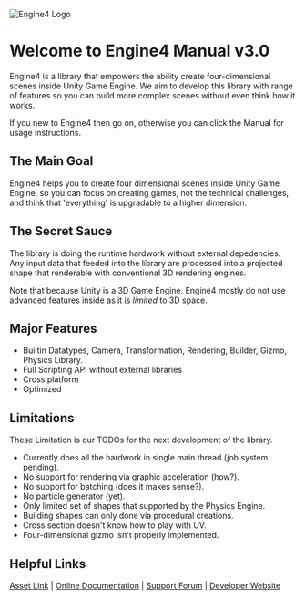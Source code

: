 ![Engine4 Logo](images/Engine4-Black.png)

# Welcome to Engine4 Manual v3.0

Engine4 is a library that empowers the ability create four-dimensional scenes inside Unity Game Engine. We aim to develop this library with range of features so you can build more complex scenes without even think how it works.

If you new to Engine4 then go on, otherwise you can click the Manual for usage instructions.

## The Main Goal

Engine4 helps you to create four dimensional scenes inside Unity Game Engine, so you can focus on creating games, not the technical challenges, and think that 'everything' is upgradable to a higher dimension.

## The Secret Sauce

The library is doing the runtime hardwork without external depedencies. Any input data that feeded into the library are processed into a projected shape that renderable with conventional 3D rendering engines.

Note that because Unity is a 3D Game Engine. Engine4 mostly do not use advanced features inside as it is *limited* to 3D space. 

## Major Features

+ Builtin Datatypes, Camera, Transformation, Rendering, Builder, Gizmo, Physics Library.
+ Full Scripting API without external libraries
+ Cross platform
+ Optimized

## Limitations

These Limitation is our TODOs for the next development of the library.

+ Currently does all the hardwork in single main thread (job system pending).
+ No support for rendering via graphic acceleration (how?).
+ No support for batching (does it makes sense?).
+ No particle generator (yet).
+ Only limited set of shapes that supported by the Physics Engine.
+ Building shapes can only done via procedural creations.
+ Cross section doesn't know how to play with UV.
+ Four-dimensional gizmo isn't properly implemented.

## Helpful Links

[Asset Link](http://u3d.as/fdm) | [Online Documentation](#) | [Support Forum](https://forum.unity.com/threads/mesh-4d-engine-create-4d-objects-in-unity.320549/) | [Developer Website](https://wellosoft.wordpress.com/)